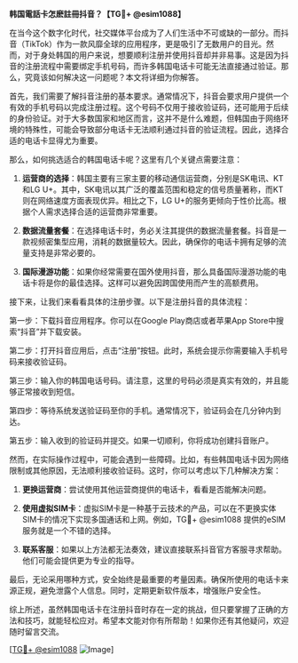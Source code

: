 **韩国電話卡怎麽註冊抖音？【TG💪+ @esim1088】**

在当今这个数字化时代，社交媒体平台成为了人们生活中不可或缺的一部分。而抖音（TikTok）作为一款风靡全球的应用程序，更是吸引了无数用户的目光。然而，对于身处韩国的用户来说，想要顺利注册并使用抖音却并非易事。这是因为抖音的注册流程中需要绑定手机号码，而许多韩国电话卡可能无法直接通过验证。那么，究竟该如何解决这一问题呢？本文将详细为你解答。

首先，我们需要了解抖音注册的基本要求。通常情况下，抖音会要求用户提供一个有效的手机号码以完成注册过程。这个号码不仅用于接收验证码，还可能用于后续的身份验证。对于大多数国家和地区而言，这并不是什么难题，但韩国由于网络环境的特殊性，可能会导致部分电话卡无法顺利通过抖音的验证流程。因此，选择合适的电话卡显得尤为重要。

那么，如何挑选适合的韩国电话卡呢？这里有几个关键点需要注意：

1. **运营商的选择**：韩国主要有三家主要的移动通信运营商，分别是SK电讯、KT和LG U+。其中，SK电讯以其广泛的覆盖范围和稳定的信号质量著称，而KT则在网络速度方面表现优异。相比之下，LG U+的服务更倾向于性价比高。根据个人需求选择合适的运营商非常重要。

2. **数据流量套餐**：在选择电话卡时，务必关注其提供的数据流量套餐。抖音是一款视频密集型应用，消耗的数据量较大。因此，确保你的电话卡拥有足够的流量支持是非常必要的。

3. **国际漫游功能**：如果你经常需要在国外使用抖音，那么具备国际漫游功能的电话卡将是你的最佳选择。这样可以避免因跨国使用而产生的高额费用。

接下来，让我们来看看具体的注册步骤。以下是注册抖音的具体流程：

第一步：下载抖音应用程序。你可以在Google Play商店或者苹果App Store中搜索“抖音”并下载安装。

第二步：打开抖音应用后，点击“注册”按钮。此时，系统会提示你需要输入手机号码来接收验证码。

第三步：输入你的韩国电话号码。请注意，这里的号码必须是真实有效的，并且能够正常接收到短信。

第四步：等待系统发送验证码至你的手机。通常情况下，验证码会在几分钟内到达。

第五步：输入收到的验证码并提交。如果一切顺利，你将成功创建抖音账户。

然而，在实际操作过程中，可能会遇到一些障碍。比如，有些韩国电话卡因为网络限制或其他原因，无法顺利接收验证码。这时，你可以考虑以下几种解决方案：

1. **更换运营商**：尝试使用其他运营商提供的电话卡，看看是否能解决问题。

2. **使用虚拟SIM卡**：虚拟SIM卡是一种基于云技术的产品，可以在不更换实体SIM卡的情况下实现多国通话和上网。例如，TG💪+ @esim1088 提供的eSIM服务就是一个不错的选择。

3. **联系客服**：如果以上方法都无法奏效，建议直接联系抖音官方客服寻求帮助。他们可能会提供更为专业的指导。

最后，无论采用哪种方式，安全始终是最重要的考量因素。确保所使用的电话卡来源正规，避免泄露个人信息。同时，定期更新软件版本，增强账户安全性。

综上所述，虽然韩国电话卡在注册抖音时存在一定的挑战，但只要掌握了正确的方法和技巧，就能轻松应对。希望本文能对你有所帮助！如果你还有其他疑问，欢迎随时留言交流。

[[TG💪+ @esim1088](https://t.me/s/esim1088) ![Image](https://i.postimg.cc/4NQfJmqS/Snipaste-2025-05-13-00-14-12.png)]